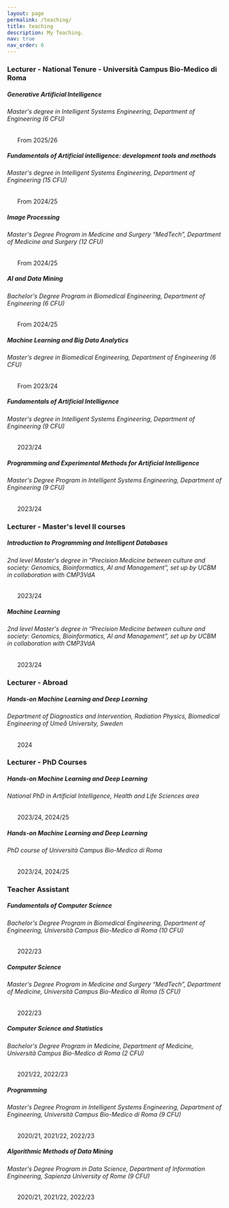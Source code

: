```yaml
---
layout: page
permalink: /teaching/
title: teaching
description: My Teaching.
nav: true
nav_order: 6
---
```


<h3 class="mt-4">Lecturer - National Tenure - Università Campus Bio-Medico di Roma</h3>

<div class="card mt-3">
  <div class="p-3">
    <div class="row">
      <div class="col-sm-10">
        <h5 class="font-weight-bold">Generative Artificial Intelligence</h5>
      </div>
    </div>
     <h6 class="font-italic mt-2 mt-sm-0">Master's degree in Intelligent Systems Engineering, Department of Engineering (6 CFU)</h6>
    <ul class="card-text font-weight-light list-group list-group-flush">
       <p>
       From 2025/26
       </p>
     </ul>
    </div>
</div>

<div class="card mt-3">
  <div class="p-3">
    <div class="row">
      <div class="col-sm-10">
        <h5 class="font-weight-bold">Fundamentals of Artificial intelligence: development tools and methods</h5>
      </div>
    </div>
     <h6 class="font-italic mt-2 mt-sm-0">Master's degree in Intelligent Systems Engineering, Department of Engineering (15 CFU)</h6>
    <ul class="card-text font-weight-light list-group list-group-flush">
       <p>
       From 2024/25
       </p>
     </ul>
    </div>
</div>

<div class="card mt-3">
  <div class="p-3">
    <div class="row">
      <div class="col-sm-10">
        <h5 class="font-weight-bold">Image Processing</h5>
      </div>
    </div>
     <h6 class="font-italic mt-2 mt-sm-0">Master's Degree Program in Medicine and Surgery “MedTech”, Department of Medicine and Surgery (12 CFU)</h6>
    <ul class="card-text font-weight-light list-group list-group-flush">
       <p>
       From 2024/25
       </p>
     </ul>
    </div>
</div>

<div class="card mt-3">
  <div class="p-3">
    <div class="row">
      <div class="col-sm-10">
        <h5 class="font-weight-bold">AI and Data Mining</h5>
      </div>
    </div>
     <h6 class="font-italic mt-2 mt-sm-0">Bachelor's Degree Program in Biomedical Engineering, Department of Engineering (6 CFU)</h6>
    <ul class="card-text font-weight-light list-group list-group-flush">
       <p>
       From 2024/25
       </p>
     </ul>
    </div>
</div>

<div class="card mt-3">
  <div class="p-3">
    <div class="row">
      <div class="col-sm-10">
        <h5 class="font-weight-bold">Machine Learning and Big Data Analytics</h5>
      </div>
    </div>
     <h6 class="font-italic mt-2 mt-sm-0">Master's degree in Biomedical Engineering, Department of Engineering (6 CFU)</h6>
    <ul class="card-text font-weight-light list-group list-group-flush">
       <p>
       From 2023/24
       </p>
     </ul>
    </div>
</div>

<div class="card mt-3">
  <div class="p-3">
    <div class="row">
      <div class="col-sm-10">
        <h5 class="font-weight-bold">Fundamentals of Artificial Intelligence</h5>
      </div>
    </div>
     <h6 class="font-italic mt-2 mt-sm-0">Master's degree in Intelligent Systems Engineering, Department of Engineering (9 CFU)</h6>
    <ul class="card-text font-weight-light list-group list-group-flush">
       <p>
       2023/24
       </p>
     </ul>
    </div>
</div>

<div class="card mt-3">
  <div class="p-3">
    <div class="row">
      <div class="col-sm-10">
        <h5 class="font-weight-bold">Programming and Experimental Methods for Artificial Intelligence</h5>
      </div>
    </div>
     <h6 class="font-italic mt-2 mt-sm-0">Master's Degree Program in Intelligent Systems Engineering, Department of Engineering (9 CFU)</h6>
    <ul class="card-text font-weight-light list-group list-group-flush">
       <p>
       2023/24
       </p>
     </ul>
    </div>
</div>

<h3 class="mt-4">Lecturer - Master's level II courses</h3>

<div class="card mt-3">
  <div class="p-3">
    <div class="row">
      <div class="col-sm-10">
        <h5 class="font-weight-bold">Introduction to Programming and Intelligent Databases</h5>
      </div>
    </div>
     <h6 class="font-italic mt-2 mt-sm-0">2nd level Master's degree in “Precision Medicine between culture and society: Genomics, Bioinformatics, AI and Management”, set up by UCBM in collaboration with CMP3VdA</h6>
    <ul class="card-text font-weight-light list-group list-group-flush">
       <p>
       2023/24
       </p>
     </ul>
    </div>
</div>

<div class="card mt-3">
  <div class="p-3">
    <div class="row">
      <div class="col-sm-10">
        <h5 class="font-weight-bold">Machine Learning</h5>
      </div>
    </div>
     <h6 class="font-italic mt-2 mt-sm-0">2nd level Master's degree in “Precision Medicine between culture and society: Genomics, Bioinformatics, AI and Management”, set up by UCBM in collaboration with CMP3VdA</h6>
    <ul class="card-text font-weight-light list-group list-group-flush">
       <p>
       2023/24
       </p>
     </ul>
    </div>
</div>

<h3 class="mt-4">Lecturer - Abroad</h3>

<div class="card mt-3">
  <div class="p-3">
    <div class="row">
      <div class="col-sm-10">
        <h5 class="font-weight-bold">Hands-on Machine Learning and Deep Learning</h5>
      </div>
    </div>
     <h6 class="font-italic mt-2 mt-sm-0">Department of Diagnostics and Intervention, Radiation Physics, Biomedical Engineering of Umeå University, Sweden</h6>
    <ul class="card-text font-weight-light list-group list-group-flush">
       <p>
       2024
       </p>
     </ul>
    </div>
</div>

<h3 class="mt-4">Lecturer - PhD Courses</h3>

<div class="card mt-3">
  <div class="p-3">
    <div class="row">
      <div class="col-sm-10">
        <h5 class="font-weight-bold">Hands-on Machine Learning and Deep Learning</h5>
      </div>
    </div>
     <h6 class="font-italic mt-2 mt-sm-0">National PhD in Artificial Intelligence, Health and Life Sciences area</h6>
    <ul class="card-text font-weight-light list-group list-group-flush">
       <p>
       2023/24, 2024/25 
       </p>
     </ul>
    </div>
</div>

<div class="card mt-3">
  <div class="p-3">
    <div class="row">
      <div class="col-sm-10">
        <h5 class="font-weight-bold">Hands-on Machine Learning and Deep Learning</h5>
      </div>
    </div>
     <h6 class="font-italic mt-2 mt-sm-0">PhD course of Università Campus Bio-Medico di Roma</h6>
    <ul class="card-text font-weight-light list-group list-group-flush">
       <p>
       2023/24, 2024/25 
       </p>
     </ul>
    </div>
</div>

<h3 class="mt-4">Teacher Assistant</h3>

<div class="card mt-3">
  <div class="p-3">
    <div class="row">
      <div class="col-sm-10">
        <h5 class="font-weight-bold">Fundamentals of Computer Science</h5>
      </div>
    </div>
     <h6 class="font-italic mt-2 mt-sm-0">Bachelor's Degree Program in Biomedical Engineering, Department of Engineering, Università Campus Bio-Medico di Roma (10 CFU)</h6>
    <ul class="card-text font-weight-light list-group list-group-flush">
       <p>
       2022/23 
       </p>
     </ul>
    </div>
</div>

<div class="card mt-3">
  <div class="p-3">
    <div class="row">
      <div class="col-sm-10">
        <h5 class="font-weight-bold">Computer Science</h5>
      </div>
    </div>
     <h6 class="font-italic mt-2 mt-sm-0">Master's Degree Program in Medicine and Surgery “MedTech”, Department of Medicine, Università Campus Bio-Medico di Roma (5 CFU)</h6>
    <ul class="card-text font-weight-light list-group list-group-flush">
       <p>
       2022/23 
       </p>
     </ul>
    </div>
</div>

<div class="card mt-3">
  <div class="p-3">
    <div class="row">
      <div class="col-sm-10">
        <h5 class="font-weight-bold">Computer Science and Statistics</h5>
      </div>
    </div>
     <h6 class="font-italic mt-2 mt-sm-0">Bachelor's Degree Program in Medicine, Department of Medicine, Università Campus Bio-Medico di Roma (2 CFU)</h6>
    <ul class="card-text font-weight-light list-group list-group-flush">
       <p>
       2021/22, 2022/23 
       </p>
     </ul>
    </div>
</div>

<div class="card mt-3">
  <div class="p-3">
    <div class="row">
      <div class="col-sm-10">
        <h5 class="font-weight-bold">Programming</h5>
      </div>
    </div>
     <h6 class="font-italic mt-2 mt-sm-0">Master's Degree Program in Intelligent Systems Engineering, Department of Engineering, Università Campus Bio-Medico di Roma (9 CFU)</h6>
    <ul class="card-text font-weight-light list-group list-group-flush">
       <p>
       2020/21, 2021/22, 2022/23 
       </p>
     </ul>
    </div>
</div>

<div class="card mt-3">
  <div class="p-3">
    <div class="row">
      <div class="col-sm-10">
        <h5 class="font-weight-bold">Algorithmic Methods of Data Mining</h5>
      </div>
    </div>
     <h6 class="font-italic mt-2 mt-sm-0">Master's Degree Program in Data Science, Department of Information Engineering, Sapienza University of Rome (9 CFU)</h6>
    <ul class="card-text font-weight-light list-group list-group-flush">
       <p>
       2020/21, 2021/22, 2022/23 
       </p>
     </ul>
    </div>
</div>
